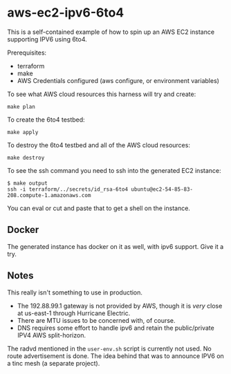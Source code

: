# aws-ec2-ipv6-6to4

This is a self-contained example of how to spin up an AWS EC2 instance supporting IPV6 using 6to4.

Prerequisites:

- terraform
- make
- AWS Credentials configured (aws configure, or environment variables)

To see what AWS cloud resources this harness will try and create:

	make plan

To create the 6to4 testbed:

	make apply

To destroy the 6to4 testbed and all of the AWS cloud resources:

	make destroy

To see the ssh command you need to ssh into the generated EC2 instance:

	$ make output
	ssh -i terraform/../secrets/id_rsa-6to4 ubuntu@ec2-54-85-83-208.compute-1.amazonaws.com

You can eval or cut and paste that to get a shell on the instance.

## Docker

The generated instance has docker on it as well, with ipv6 support. Give it a try.

## Notes

This really isn't something to use in production.

- The 192.88.99.1 gateway is not provided by AWS, though it is _very_ close at us-east-1 through Hurricane Electric.
- There are MTU issues to be concerned with, of course.
- DNS requires some effort to handle ipv6 and retain the public/private IPV4 AWS split-horizon.

The radvd mentioned in the `user-env.sh` script is currently not used. No route advertisement is done.
The idea behind that was to announce IPV6 on a tinc mesh (a separate project).

